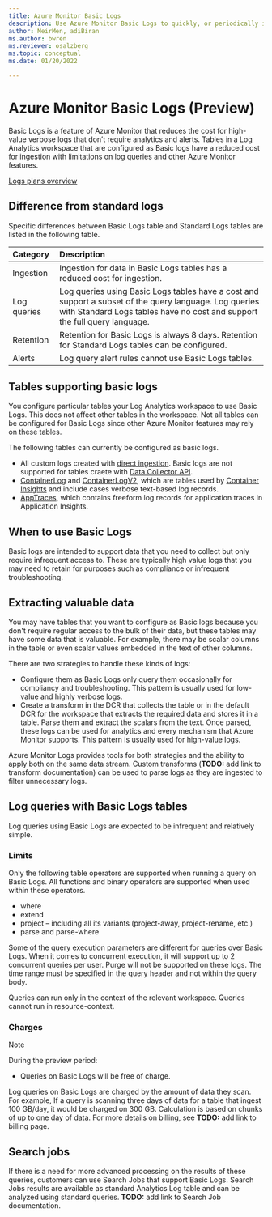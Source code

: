```yaml
---
title: Azure Monitor Basic Logs
description: Use Azure Monitor Basic Logs to quickly, or periodically investigate issues, troubleshoot code or configuration problems or address support cases.
author: MeirMen, adiBiran
ms.author: bwren
ms.reviewer: osalzberg
ms.topic: conceptual
ms.date: 01/20/2022

---
```


# Azure Monitor Basic Logs (Preview)
Basic Logs is a feature of Azure Monitor that reduces the cost for high-value verbose logs that don’t require analytics and alerts. Tables in a Log Analytics workspace that are configured as Basic logs have a reduced cost for ingestion with limitations on log queries and other Azure Monitor features. 


[Logs plans overview](media/basic-logs-overview/logs-plans-overview.png)

## Difference from standard logs
Specific differences between Basic Logs table and Standard Logs tables are listed in the following table.

| Category | Description |
|:---|:---|
| Ingestion | Ingestion for data in Basic Logs tables has a reduced cost for ingestion. |
| Log queries | Log queries using Basic Logs tables have a cost and support a subset of the query language. Log queries with Standard Logs tables have no cost and support the full query language. |
| Retention |  Retention for Basic Logs is always 8 days. Retention for Standard Logs tables can be configured. |
| Alerts | Log query alert rules cannot use Basic Logs tables. |


## Tables supporting basic logs
You configure particular tables your Log Analytics workspace to use Basic Logs. This does not affect other tables in the workspace. Not all tables can be configured for Basic Logs since other Azure Monitor features may rely on these tables.

The following tables can currently be configured as basic logs.

- All custom logs created with [direct ingestion](). Basic logs are not supported for tables craete with [Data Collector API](data-collector-api.md).
-	[ContainerLog](/azure/azure-monitor/reference/tables/containerlog) and [ContainerLogV2](/azure/azure-monitor/reference/tables/containerlogv2), which are tables used by [Container Insights](../containers/container-insights-overview.md) and include cases verbose text-based log records.
- [AppTraces](/azure/azure-monitor/reference/tables/apptraces), which contains freeform log records for application traces in Application Insights.

## When to use Basic Logs
Basic logs are intended to support data that you need to collect but only require infrequent access to. These are typically high value logs that you may need to retain for purposes such as compliance or infrequent troubleshooting.

## Extracting valuable data
You may have tables that you want to configure as Basic logs because you don't require regular access to the bulk of their data, but these tables may have some data that is valuable. For example, there may be scalar columns in the table or even scalar values embedded in the text of other columns.

There are two strategies to handle these kinds of logs:

-	Configure them as Basic Logs only query them occasionally for compliancy and troubleshooting. This pattern is usually used for low-value and highly verbose logs.
-	Create a transform in the DCR that collects the table or in the default DCR for the workspace that extracts the required data and stores it in a table.
Parse them and extract the scalars from the text. Once parsed, these logs can be used for analytics and every mechanism that Azure Monitor supports. This pattern is usually used for high-value logs.

Azure Monitor Logs provides tools for both strategies and the ability to apply both on the same data stream. Custom transforms (**TODO:** add link to transform documentation) can be used to parse logs as they are ingested to filter unnecessary logs. 




## Log queries with Basic Logs tables
Log queries using Basic Logs are expected to be infrequent and relatively simple.


### Limits
Only the following table operators are supported when running a query on Basic Logs. All functions and binary operators are supported when used within these operators.

- where
- extend
- project – including all its variants (project-away, project-rename, etc.)
- parse and parse-where


Some of the query execution parameters are different for queries over Basic Logs. When it comes to concurrent execution, it will support up to 2 concurrent queries per user. Purge will not be supported on these logs. The time range must be specified in the query header and not within the query body.

Queries can run only in the context of the relevant workspace. Queries cannot run in resource-context.

### Charges

> [!NOTE]
>During the preview period: 
>* Queries on Basic Logs will be free of charge.

Log queries on Basic Logs are charged by the amount of data they scan. For example, If a query is scanning three days of data for a table that ingest 100 GB/day, it would be charged on 300 GB. Calculation is based on chunks of up to one day of data. For more details on billing, see **TODO:** add link to billing page.

## Search jobs
If there is a need for more advanced processing on the results of these queries, customers can use Search Jobs that support Basic Logs. Search Jobs results are available as standard Analytics Log table and can be analyzed using standard queries. **TODO:** add link to Search Job documentation.

